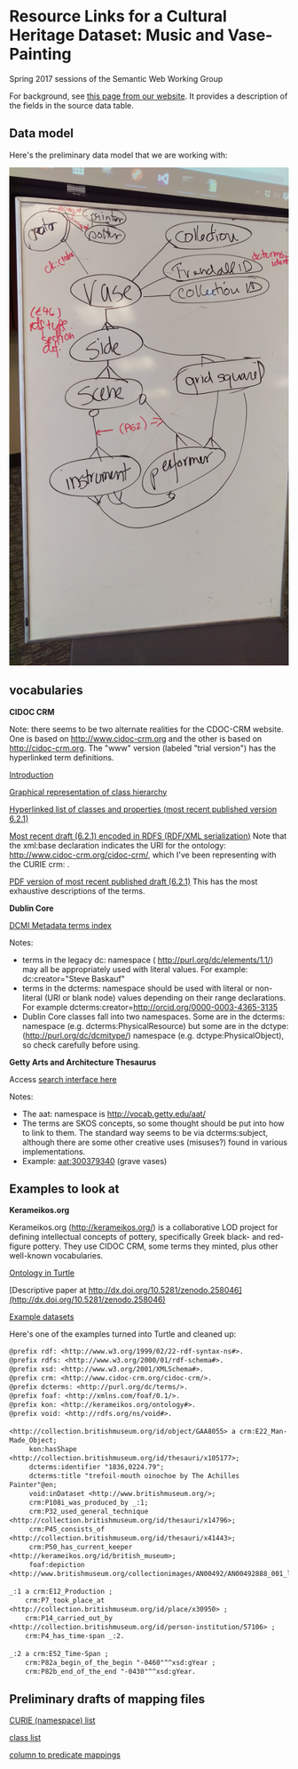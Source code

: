 # Resource Links for a Cultural Heritage Dataset: Music and Vase-Painting
Spring 2017 sessions of the Semantic Web Working Group

For background, see [this page from our website](https://github.com/HeardLibrary/semantic-web/blob/gh-pages/posts/2017-01-09.md).  It provides a description of the fields in the source data table.

## Data model

Here's the preliminary data model that we are working with:

![](IMAG1752.jpg)

## vocabularies

**CIDOC CRM**

Note: there seems to be two alternate realities for the CDOC-CRM website.  One is based on http://www.cidoc-crm.org and the other is based on http://cidoc-crm.org.  The "www" version (labeled "trial version") has the hyperlinked term definitions.  

[Introduction](http://cidoc-crm.org/comprehensive_intro.html)

[Graphical representation of class hierarchy](http://cidoc-crm.org/cidoc_graphical_representation_v_5_1/class_hierarchy.html)

[Hyperlinked list of classes and properties (most recent published version 6.2.1)](http://www.cidoc-crm.org/Version/version-6.2.1)

[Most recent draft (6.2.1) encoded in RDFS (RDF/XML serialization)](http://cidoc-crm.org/rdfs/cidoc_crm_v6.2.1-draft-b-2015October.rdfs) Note that the xml:base declaration indicates the URI for the ontology: http://www.cidoc-crm.org/cidoc-crm/, which I've been representing with the CURIE crm: .

[PDF version of most recent published draft (6.2.1)](http://www.cidoc-crm.org/sites/default/files/cidoc_crm_version_6.2.1.pdf) This has the most exhaustive descriptions of the terms.

**Dublin Core**

[DCMI Metadata terms index](http://dublincore.org/documents/dcmi-terms/)

Notes:
- terms in the legacy dc: namespace ( 	http://purl.org/dc/elements/1.1/) may all be appropriately used with literal values.  For example: dc:creator="Steve Baskauf"
- terms in the dcterms: namespace should be used with literal or non-literal (URI or blank node) values depending on their range declarations.  For example dcterms:creator=<http://orcid.org/0000-0003-4365-3135>
- Dublin Core classes fall into two namespaces.  Some are in the dcterms: namespace (e.g. dcterms:PhysicalResource) but some are in the dctype: (http://purl.org/dc/dcmitype/) namespace (e.g. dctype:PhysicalObject), so check carefully before using.

**Getty Arts and Architecture Thesaurus**

Access [search interface here](http://www.getty.edu/research/tools/vocabularies/aat/)

Notes:
- The aat: namespace is http://vocab.getty.edu/aat/
- The terms are SKOS concepts, so some thought should be put into how to link to them.  The standard way seems to be via dcterms:subject, although there are some other creative uses (misuses?) found in various implementations.
- Example: [aat:300379340](http://vocab.getty.edu/aat/300379340) (grave vases)

## Examples to look at

**Kerameikos.org**

Kerameikos.org (http://kerameikos.org/) is a collaborative LOD project for defining intellectual concepts of pottery, specifically Greek black- and red-figure pottery.  They use CIDOC CRM, some terms they minted, plus other well-known vocabularies.

[Ontology in Turtle](http://kerameikos.org/ontology.ttl)

[Descriptive paper at http://dx.doi.org/10.5281/zenodo.258046](http://dx.doi.org/10.5281/zenodo.258046)

[Example datasets](http://kerameikos.org/datasets)

Here's one of the examples turned into Turtle and cleaned up:
```
@prefix rdf: <http://www.w3.org/1999/02/22-rdf-syntax-ns#>.
@prefix rdfs: <http://www.w3.org/2000/01/rdf-schema#>.
@prefix xsd: <http://www.w3.org/2001/XMLSchema#>.
@prefix crm: <http://www.cidoc-crm.org/cidoc-crm/>.
@prefix dcterms: <http://purl.org/dc/terms/>.
@prefix foaf: <http://xmlns.com/foaf/0.1/>.
@prefix kon: <http://kerameikos.org/ontology#>.
@prefix void: <http://rdfs.org/ns/void#>.

<http://collection.britishmuseum.org/id/object/GAA8055> a crm:E22_Man-Made_Object;
     kon:hasShape <http://collection.britishmuseum.org/id/thesauri/x105177>;
     dcterms:identifier "1836,0224.79";
     dcterms:title "trefoil-mouth oinochoe by The Achilles Painter"@en;
     void:inDataset <http://www.britishmuseum.org/>;
     crm:P108i_was_produced_by _:1;
     crm:P32_used_general_technique <http://collection.britishmuseum.org/id/thesauri/x14796>;
     crm:P45_consists_of <http://collection.britishmuseum.org/id/thesauri/x41443>;
     crm:P50_has_current_keeper <http://kerameikos.org/id/british_museum>;
     foaf:depiction <http://www.britishmuseum.org/collectionimages/AN00492/AN00492888_001_l.jpg>.

_:1 a crm:E12_Production ;
    crm:P7_took_place_at <http://collection.britishmuseum.org/id/place/x30950> ;
    crm:P14_carried_out_by <http://collection.britishmuseum.org/id/person-institution/57106> ;
    crm:P4_has_time-span _:2.

_:2 a crm:E52_Time-Span ;
    crm:P82a_begin_of_the_begin "-0460"^^xsd:gYear ;
    crm:P82b_end_of_the_end "-0430"^^xsd:gYear.
```

## Preliminary drafts of mapping files

[CURIE (namespace) list](https://github.com/HeardLibrary/semantic-web/blob/master/vase/namespace.csv)

[class list](https://github.com/HeardLibrary/semantic-web/blob/master/vase/vase-classes.csv)

[column to predicate mappings](https://github.com/HeardLibrary/semantic-web/blob/master/vase/vase-column-mappings.csv)
